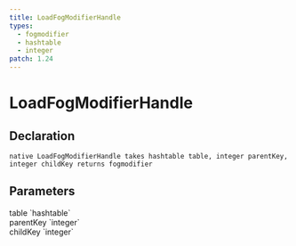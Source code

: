 ```yaml
---
title: LoadFogModifierHandle
types:
  - fogmodifier
  - hashtable
  - integer
patch: 1.24
---
```


# LoadFogModifierHandle

## Declaration

```
native LoadFogModifierHandle takes hashtable table, integer parentKey, integer childKey returns fogmodifier
```

## Parameters
<dl>
  <dt>table `hashtable`</dt>
  <dd></dd>

  <dt>parentKey `integer`</dt>
  <dd></dd>

  <dt>childKey `integer`</dt>
  <dd></dd>
</dl>